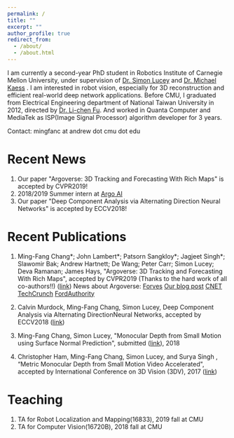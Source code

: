 ```yaml
---
permalink: /
title: ""
excerpt: ""
author_profile: true
redirect_from: 
  - /about/
  - /about.html
---
```


I am currently a second-year PhD student in Robotics Institute of Carnegie Mellon University, under supervision of  <a href="http://ci2cv.net/">Dr. Simon Lucey</a>  and <a href="http://rpl.ri.cmu.edu/">Dr. Michael Kaess</a> . I am interested in robot vision, especially for 3D reconstruction and efficient real-world deep network applications.
Before CMU, I graduated from Electrical Engineering department of National Taiwan University in 2012, directed by <a href="https://www.ntueeacl.com/">Dr. Li-chen Fu</a>.  And worked in Quanta Computer and MediaTek as ISP(Image Signal Processor) algorithm developer for 3 years.

Contact: mingfanc at andrew dot cmu dot edu

Recent News
======

1. Our paper "Argoverse: 3D Tracking and Forecasting With Rich Maps" is accepted by CVPR2019!
2. 2018/2019 Summer intern at <a href="https://www.argo.ai/">Argo AI</a> 
3. Our paper "Deep Component Analysis via Alternating Direction Neural Networks" is accepted by ECCV2018!

Recent Publications
======

1. Ming-Fang Chang\*; John Lambert\*; Patsorn Sangkloy\*; Jagjeet Singh\*; Slawomir Bak; Andrew Hartnett; De Wang; Peter Carr; Simon Lucey; Deva Ramanan; James Hays, "Argoverse: 3D Tracking and Forecasting With Rich Maps", accepted by CVPR2019  (Thanks to the hard work of all co-authors!!) (<a href="http://openaccess.thecvf.com/content_CVPR_2019/papers/Chang_Argoverse_3D_Tracking_and_Forecasting_With_Rich_Maps_CVPR_2019_paper.pdf">link</a>)
News about Argoverse:
<a href="https://www.forbes.com/sites/samabuelsamid/2019/06/19/argo-ai-and-waymo-release-automated-driving-data-sets/#47bdd8be1d00">Forves</a>
<a href="https://medium.com/@ArgoAI/introducing-argoverse-data-and-hd-maps-for-computer-vision-and-machine-learning-research-to-fcf2a072b05">Our blog post</a>
<a href="https://www.cnet.com/roadshow/news/argo-ai-argoverse-hd-maps-data-free-research/">CNET</a>
<a href="https://techcrunch.com/2019/06/19/self-driving-car-startup-argo-ai-is-giving-researchers-free-access-to-its-hd-maps/">TechCrunch</a>
<a href="http://fordauthority.com/2019/06/argo-ai-to-offer-its-hd-maps-to-researchers-for-free/">FordAuthority</a>

2. Calvin Murdock, Ming-Fang Chang, Simon Lucey, Deep Component Analysis via Alternating DirectionNeural Networks, accepted by ECCV2018 (<a href="https://arxiv.org/abs/1803.06407">link</a>)

3. Ming-Fang Chang, Simon Lucey, "Monocular Depth from Small Motion using Surface Normal Prediction", submitted (<a href="https://drive.google.com/file/d/0B7z8asMBafkiVHBpTXY0V0Vja0E/view?usp=sharing">link</a>), 2018

4. Christopher Ham, Ming-Fang Chang, Simon Lucey, and Surya Singh , “Metric Monocular Depth from Small Motion Video Accelerated", accepted by International Conference on 3D Vision (3DV), 2017 (<a href="http://ci2cv.net/media/papers/3dv_fastdepth.pdf">link</a>)

Teaching
======

1. TA for Robot Localization and Mapping(16833), 2019 fall at CMU
2. TA for Computer Vision(16720B), 2018 fall at CMU


